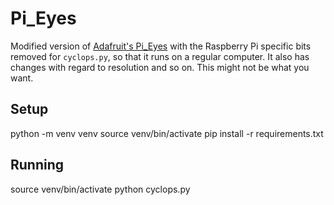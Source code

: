 # Pi_Eyes

Modified version of [Adafruit's Pi_Eyes](https://github.com/adafruit/Pi_Eyes) with the Raspberry Pi specific bits removed for `cyclops.py`, so that it runs on a regular computer. It also has changes with regard to resolution and so on. This might not be what you want.


## Setup

python -m venv venv
source venv/bin/activate
pip install -r requirements.txt


## Running

source venv/bin/activate
python cyclops.py
